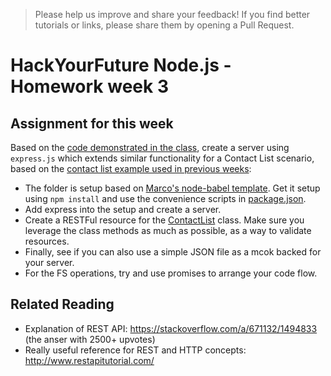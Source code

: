 > Please help us improve and share your feedback! If you find better tutorials or links, please share them by opening a Pull Request.

# HackYourFuture Node.js - Homework week 3

## Assignment for this week

Based on the [code demonstrated in the class](../classwork), create a server using `express.js` which extends similar functionality for a Contact List scenario, based on the [contact list example used in previous weeks](../../week1/homework/ContactList.js):

 * The folder is setup based on [Marco's node-babel template](https://github.com/pmcalabrese/node-babel). Get it setup using `npm install` and use the convenience scripts in [package.json](./package.json).
 * Add express into the setup and create a server.
 * Create a RESTFul resource for the [ContactList](./src/ContactList.js) class. Make sure you leverage the class methods as much as possible, as a way to validate resources.
 * Finally, see if you can also use a simple JSON file as a mcok backed for your server.
 * For the FS operations, try and use promises to arrange your code flow.

## Related Reading

 * Explanation of REST API: https://stackoverflow.com/a/671132/1494833 (the anser with 2500+ upvotes)
 * Really useful reference for REST and HTTP concepts: http://www.restapitutorial.com/